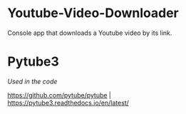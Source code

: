 # Youtube-Video-Downloader
Console app that downloads a Youtube video by its link. 

# Pytube3
*Used in the code*

https://github.com/pytube/pytube
| https://pytube3.readthedocs.io/en/latest/
